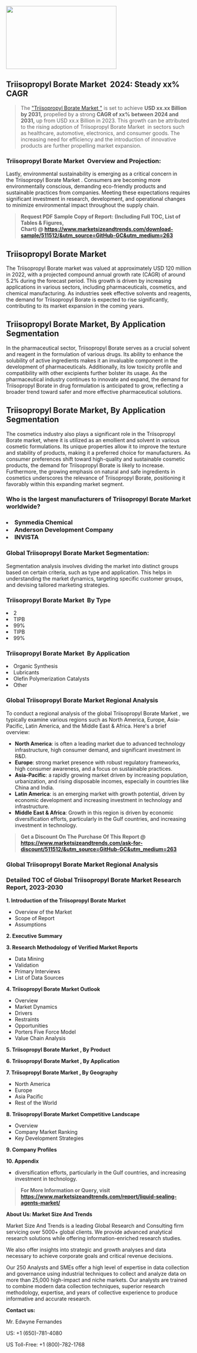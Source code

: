 <p><img class="alignnone size-medium wp-image-20088" src="https://ffe5etoiles.com/wp-content/uploads/2024/12/MST1-300x171.png" alt="" width="300" height="171" /></p><h2 id="ember46" class="ember-view reader-text-block__heading-2">Triisopropyl Borate Market &nbsp;2024: Steady&nbsp;xx% CAGR</h2><blockquote id="ember47" class="ember-view reader-text-block__blockquote">The&nbsp;<a class="app-aware-link " href="https://www.marketsizeandtrends.com/download-sample/511512/&utm_source=GitHub-GC&utm_medium=263" target="_blank" data-test-app-aware-link="">"Triisopropyl Borate Market "</a>&nbsp;is set to achieve&nbsp;<strong>USD&nbsp;xx.xx&nbsp;Billion by 2031,</strong>&nbsp;propelled by a strong&nbsp;<strong>CAGR of&nbsp;xx% between 2024 and 2031,</strong>&nbsp;up from USD xx.x Billion in 2023. This growth can be attributed to the rising adoption of&nbsp;Triisopropyl Borate Market &nbsp;in sectors such as healthcare, automotive, electronics, and consumer goods. The increasing need for efficiency and the introduction of innovative products are further propelling market expansion.</blockquote><h3 id="ember48" class="ember-view reader-text-block__heading-3">Triisopropyl Borate Market &nbsp;Overview and Projection:</h3><p id="ember49" class="ember-view reader-text-block__paragraph">Lastly, environmental sustainability is emerging as a critical concern in the&nbsp;Triisopropyl Borate Market . Consumers are becoming more environmentally conscious, demanding eco-friendly products and sustainable practices from companies. Meeting these expectations requires significant investment in research, development, and operational changes to minimize environmental impact throughout the supply chain.</p><blockquote id="ember50" class="ember-view reader-text-block__blockquote"><strong>Request PDF Sample Copy of Report: (Including Full TOC, List of Tables &amp; Figures, Chart)&nbsp;@&nbsp;<strong><a href="https://www.marketsizeandtrends.com/download-sample/511512/&utm_source=GitHub-GC&utm_medium=263" target="_blank">https://www.marketsizeandtrends.com/download-sample/511512/&utm_source=GitHub-GC&utm_medium=263</a></strong></strong></blockquote><h3 class=""> <h2>Triisopropyl Borate Market</h2><p>The Triisopropyl Borate market was valued at approximately USD 120 million in 2022, with a projected compound annual growth rate (CAGR) of around 5.2% during the forecast period. This growth is driven by increasing applications in various sectors, including pharmaceuticals, cosmetics, and chemical manufacturing. As industries seek effective solvents and reagents, the demand for Triisopropyl Borate is expected to rise significantly, contributing to its market expansion in the coming years.</p><h2>Triisopropyl Borate Market, By Application Segmentation</h2><p>In the pharmaceutical sector, Triisopropyl Borate serves as a crucial solvent and reagent in the formulation of various drugs. Its ability to enhance the solubility of active ingredients makes it an invaluable component in the development of pharmaceuticals. Additionally, its low toxicity profile and compatibility with other excipients further bolster its usage. As the pharmaceutical industry continues to innovate and expand, the demand for Triisopropyl Borate in drug formulation is anticipated to grow, reflecting a broader trend toward safer and more effective pharmaceutical solutions.</p><h2>Triisopropyl Borate Market, By Application Segmentation</h2><p>The cosmetics industry also plays a significant role in the Triisopropyl Borate market, where it is utilized as an emollient and solvent in various cosmetic formulations. Its unique properties allow it to improve the texture and stability of products, making it a preferred choice for manufacturers. As consumer preferences shift toward high-quality and sustainable cosmetic products, the demand for Triisopropyl Borate is likely to increase. Furthermore, the growing emphasis on natural and safe ingredients in cosmetics underscores the relevance of Triisopropyl Borate, positioning it favorably within this expanding market segment.</p></h3><h3 id="" class="">Who is the largest manufacturers of&nbsp;Triisopropyl Borate Market worldwide?</h3><h3 class=""></Li><Li>Synmedia Chemical</Li><Li> Anderson Development Company</Li><Li> INVISTA</h3><h3 id="ember53" class="ember-view reader-text-block__heading-3">Global&nbsp;Triisopropyl Borate Market Segmentation:</h3><p id="ember54" class="ember-view reader-text-block__paragraph">Segmentation analysis involves dividing the market into distinct groups based on certain criteria, such as type and application. This helps in understanding the market dynamics, targeting specific customer groups, and devising tailored marketing strategies.</p><h3 id="" class="">Triisopropyl Borate Market &nbsp;By Type</h3><p></Li><Li>2</Li><Li> TIPB </Li><Li> 99%</Li><Li> TIPB</Li><Li> 99%</p><h3 id="" class="">Triisopropyl Borate Market &nbsp;By Application</h3><p class=""></Li><Li>Organic Synthesis</Li><Li> Lubricants</Li><Li> Olefin Polymerization Catalysts</Li><Li> Other</p><h3 id="ember62" class="ember-view reader-text-block__heading-3">Global Triisopropyl Borate Market Regional Analysis</h3><p id="ember63" class="ember-view reader-text-block__paragraph">To conduct a regional analysis of the global Triisopropyl Borate Market , we typically examine various regions such as North America, Europe, Asia-Pacific, Latin America, and the Middle East &amp; Africa. Here's a brief overview:</p><ul><li><strong>North America</strong>: is often a leading market due to advanced technology infrastructure, high consumer demand, and significant investment in R&amp;D.</li><li><strong>Europe</strong>: strong market presence with robust regulatory frameworks, high consumer awareness, and a focus on sustainable practices.</li><li><strong>Asia-Pacific</strong>: a rapidly growing market driven by increasing population, urbanization, and rising disposable incomes, especially in countries like China and India.</li><li><strong>Latin America</strong>: is an emerging market with growth potential, driven by economic development and increasing investment in technology and infrastructure.</li><li><strong>Middle East &amp; Africa</strong>: Growth in this region is driven by economic diversification efforts, particularly in the Gulf countries, and increasing investment in technology.</li></ul><blockquote id="ember61" class="ember-view reader-text-block__blockquote"><strong>Get a Discount On The Purchase Of This Report @ <strong><a href="https://html-cleaner.com/" target="">https://www.marketsizeandtrends.com/ask-for-discount/511512/&utm_source=GitHub-GC&utm_medium=263</a></strong></strong></blockquote><h3 id="ember62" class="ember-view reader-text-block__heading-3">Global Triisopropyl Borate Market Regional Analysis</h3><h3 id="" class="">Detailed TOC of Global Triisopropyl Borate Market Research Report, 2023-2030</h3><p id="" class=""><strong>1. Introduction of the Triisopropyl Borate Market </strong></p><ul><li>Overview of the Market</li><li>Scope of Report</li><li>Assumptions</li></ul><p id="" class=""><strong>2. Executive Summary</strong></p><p id="" class=""><strong>3. Research Methodology of Verified Market Reports</strong></p><ul><li>Data Mining</li><li>Validation</li><li>Primary Interviews</li><li>List of Data Sources</li></ul><p id="" class=""><strong>4. Triisopropyl Borate Market Outlook</strong></p><ul><li>Overview</li><li>Market Dynamics</li><li>Drivers</li><li>Restraints</li><li>Opportunities</li><li>Porters Five Force Model</li><li>Value Chain Analysis</li></ul><p id="" class=""><strong>5. Triisopropyl Borate Market , By Product</strong></p><p id="" class=""><strong>6. Triisopropyl Borate Market , By Application</strong></p><p id="" class=""><strong>7. Triisopropyl Borate Market , By Geography</strong></p><ul><li>North America</li><li>Europe</li><li>Asia Pacific</li><li>Rest of the World</li></ul><p id="" class=""><strong>8. Triisopropyl Borate Market Competitive Landscape</strong></p><ul><li>Overview</li><li>Company Market Ranking</li><li>Key Development Strategies</li></ul><p id="" class=""><strong>9. Company Profiles</strong></p><p id="" class=""><strong>10. Appendix</strong></p><ul><li>diversification efforts, particularly in the Gulf countries, and increasing investment in technology.</li></ul><blockquote id="ember65" class="ember-view reader-text-block__blockquote"><strong>For More Information or Query, visit <strong><strong><a href="https://html-cleaner.com/" target="">https://www.marketsizeandtrends.com/report/liquid-sealing-agents-market/</a></strong></strong></strong></blockquote><p id="" class=""><strong>About Us: Market Size And Trends</strong></p><p id="" class="">Market Size And Trends is a leading Global Research and Consulting firm servicing over 5000+ global clients. We provide advanced analytical research solutions while offering information-enriched research studies.</p><p id="" class="">We also offer insights into strategic and growth analyses and data necessary to achieve corporate goals and critical revenue decisions.</p><p id="" class="">Our 250 Analysts and SMEs offer a high level of expertise in data collection and governance using industrial techniques to collect and analyze data on more than 25,000 high-impact and niche markets. Our analysts are trained to combine modern data collection techniques, superior research methodology, expertise, and years of collective experience to produce informative and accurate research.</p><p id="" class=""><strong>Contact us:</strong></p><p id="" class="">Mr. Edwyne Fernandes</p><p id="" class="">US: +1 (650)-781-4080</p><p id="" class="">US Toll-Free: +1 (800)-782-1768</p>
